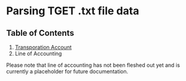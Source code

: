 # Parsing TGET .txt file data

## Table of Contents

1. [Transporation Account](transportation-account.md)
2. Line of Accounting

Please note that line of accounting has not been fleshed out yet and is currently a placeholder for future documentation.
